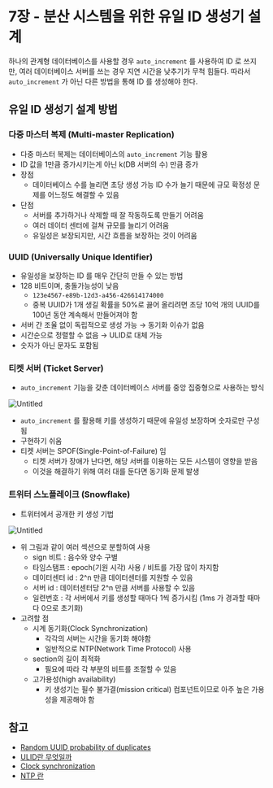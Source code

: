 # 7장 - 분산 시스템을 위한 유일 ID 생성기 설계

하나의 관계형 데이터베이스를 사용할 경우 `auto_increment` 를 사용하여 ID 로 쓰지만, 여러 데이터베이스 서버를 쓰는 경우 지연 시간을 낮추기가 무척 힘들다.  따라서 `auto_increment` 가 아닌 다른 방법을 통해 ID 를 생성해야 한다.

## 유일 ID 생성기 설계 방법

### 다중 마스터 복제 (Multi-master Replication)

- 다중 마스터 복제는 데이터베이스의 `auto_increment` 기능 활용
- ID 값을 1만큼 증가시키는게 아닌 k(DB 서버의 수) 만큼 증가
- 장점
    - 데이터베이스 수를 늘리면 초당 생성 가능 ID 수가 늘기 때문에 규모 확정성 문제를 어느정도 해결할 수 있음
- 단점
    - 서버를 추가하거나 삭제할 때 잘 작동하도록 만들기 어려움
    - 여러 데이터 센터에 걸쳐 규모를 늘리기 어려움
    - 유일성은 보장되지만, 시간 흐름을 보장하는 것이 어려움

### UUID (Universally Unique Identifier)

- 유일성을 보장하는 ID 를 매우 간단히 만들 수 있는 방법
- 128 비트이며, 충돌가능성이 낮음
    - `123e4567-e89b-12d3-a456-426614174000`
    - 중복 UUID가 1개 생길 확률을 50%로 끓어 올리려면 초당 10억 개의 UUID를 100년 동안 계속해서 만들어져야 함
- 서버 간 조율 없이 독립적으로 생성 가능 → 동기화 이슈가 없음
- 시간순으로 정렬할 수 없음 → ULID로 대체 가능
- 숫자가 아닌 문자도 포함됨

### 티켓 서버 (Ticket Server)

- `auto_increment` 기능을 갖춘 데이터베이스 서버를 중앙 집중형으로 사용하는 방식

![Untitled](https://github.com/seongho-joo/Algorithm/assets/45463495/adb483bf-2b1a-4708-a185-c1564dce06db)

- `auto_increment` 를 활용해 키를 생성하기 때문에 유일성 보장하며 숫자로만 구성됨
- 구현하기 쉬움
- 티켓 서버는 SPOF(Single-Point-of-Failure) 임
    - 티켓 서버가 장애가 난다면, 해당 서버를 이용하는 모든 시스템이 영향을 받음
    - 이것을 해결하기 위해 여러 대를 둔다면 동기화 문제 발생

### 트위터 스노플레이크 (Snowflake)

- 트위터에서 공개한 키 생성 기법

![Untitled](https://github.com/seongho-joo/Algorithm/assets/45463495/d27cfe4e-71e9-4560-a0ef-1b89d7b6432e)

- 위 그림과 같이 여러 섹션으로 분할하여 사용
    - sign 비트 : 음수와 양수 구별
    - 타임스탬프 : epoch(기원 시각) 사용 / 비트를 가장 많이 차지함
    - 데이터센터 id : 2^n 만큼 데이터센터를 지원할 수 있음
    - 서버 id : 데이터센터당 2^n 만큼 서버를 사용할 수 있음
    - 일련번호 : 각 서버에서 키를 생성할 때마다 1씩 증가시킴 (1ms 가 경과할 때마다 0으로 초기화)
- 고려할 점
    - 시계 동기화(Clock Synchronization)
        - 각각의 서버는 시간을 동기화 해야함
        - 일반적으로 NTP(Network Time Protocol) 사용
    - section의 길이 최적화
        - 필요에 따라 각 부분의 비트를 조절할 수 있음
    - 고가용성(high availability)
        - 키 생성기는 필수 불가결(mission critical) 컴포넌트이므로 아주 높은 가용성을 제공해야 함

## 참고

- [Random UUID probability of duplicates](https://en.wikipedia.org/w/index.php?title=Universally_unique_identifier&oldid=755882275#Random_UUID_probability_of_duplicates)
- [ULID란 무엇일까](https://junuuu.tistory.com/823)
- [Clock synchronization](https://en.wikipedia.org/wiki/Clock_synchronization)
- [NTP 란](https://mindnet.tistory.com/entry/NTP)